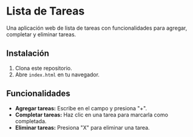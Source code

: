 # Lista de Tareas
Una aplicación web de lista de tareas con funcionalidades para agregar, completar y eliminar tareas.

## Instalación
1. Clona este repositorio.
2. Abre `index.html` en tu navegador.

## Funcionalidades
- **Agregar tareas:** Escribe en el campo y presiona "+".
- **Completar tareas:** Haz clic en una tarea para marcarla como completada.
- **Eliminar tareas:** Presiona "X" para eliminar una tarea.
